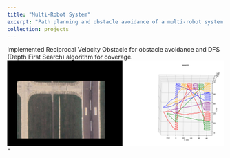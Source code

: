 ```yaml
---
title: "Multi-Robot System"
excerpt: "Path planning and obstacle avoidance of a multi-robot system (5 drones) for FOD (Foreign Object Debris) detection on runways.<br/><img src='/images/runway_coverage_comparison.png'>"
collection: projects
---
```


Implemented Reciprocal Velocity Obstacle for obstacle avoidance and DFS (Depth First Search) algorithm for coverage.
<br/><img src='/images/runway_coverage_comparison.png'>"
